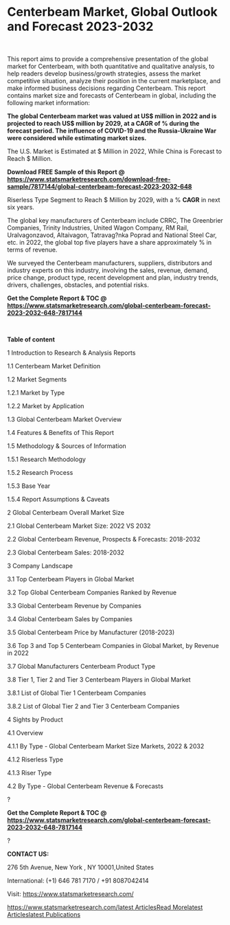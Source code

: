 <h1>Centerbeam Market, Global Outlook and Forecast 2023-2032</h1><br/><p>This report aims to provide a comprehensive presentation of the global market for Centerbeam, with both quantitative and qualitative analysis, to help readers develop business/growth strategies, assess the market competitive situation, analyze their position in the current marketplace, and make informed business decisions regarding Centerbeam. This report contains market size and forecasts of Centerbeam in global, including the following market information:</p>
 
 
 
 <p><strong>The global Centerbeam market was valued at US$ million in 2022 and is projected to reach US$ million by 2029, at a <strong>CAGR</strong> of % during the forecast period. The influence of COVID-19 and the Russia-Ukraine War were considered while estimating market sizes.</strong></p>
 
 
 
 <p>The U.S. Market is Estimated at $ Million in 2022, While China is Forecast to Reach $ Million.</p>
 
 
 
 <p><strong>Download FREE Sample of this Report @ <a href="https://www.statsmarketresearch.com/download-free-sample/7817144/global-centerbeam-forecast-2023-2032-648">https://www.statsmarketresearch.com/download-free-sample/7817144/global-centerbeam-forecast-2023-2032-648</a></strong></p>
 
 
 
 <p>Riserless Type Segment to Reach $ Million by 2029, with a % <strong>CAGR</strong> in next six years.</p>
 
 
 
 <p>The global key manufacturers of Centerbeam include CRRC, The Greenbrier Companies, Trinity Industries, United Wagon Company, RM Rail, Uralvagonzavod, Altaivagon, Tatravag?nka Poprad and National Steel Car, etc. in 2022, the global top five players have a share approximately % in terms of revenue.</p>
 
 
 
 <p>We surveyed the Centerbeam manufacturers, suppliers, distributors and industry experts on this industry, involving the sales, revenue, demand, price change, product type, recent development and plan, industry trends, drivers, challenges, obstacles, and potential risks.</p>
 
 
 
 <div><b>Get the Complete Report & TOC @ <a href="https://www.statsmarketresearch.com/global-centerbeam-forecast-2023-2032-648-7817144">https://www.statsmarketresearch.com/global-centerbeam-forecast-2023-2032-648-7817144</a></b></div>
 
 
 
 <p><br />
 
 <b>Table of content</b></p>
 
 
 
 <p>1 Introduction to Research & Analysis Reports<br />
 
 1.1 Centerbeam Market Definition<br />
 
 1.2 Market Segments<br />
 
 1.2.1 Market by Type<br />
 
 1.2.2 Market by Application<br />
 
 1.3 Global Centerbeam Market Overview<br />
 
 1.4 Features & Benefits of This Report<br />
 
 1.5 Methodology & Sources of Information<br />
 
 1.5.1 Research Methodology<br />
 
 1.5.2 Research Process<br />
 
 1.5.3 Base Year<br />
 
 1.5.4 Report Assumptions & Caveats<br />
 
 2 Global Centerbeam Overall Market Size<br />
 
 2.1 Global Centerbeam Market Size: 2022 VS 2032<br />
 
 2.2 Global Centerbeam Revenue, Prospects & Forecasts: 2018-2032<br />
 
 2.3 Global Centerbeam Sales: 2018-2032<br />
 
 3 Company Landscape<br />
 
 3.1 Top Centerbeam Players in Global Market<br />
 
 3.2 Top Global Centerbeam Companies Ranked by Revenue<br />
 
 3.3 Global Centerbeam Revenue by Companies<br />
 
 3.4 Global Centerbeam Sales by Companies<br />
 
 3.5 Global Centerbeam Price by Manufacturer (2018-2023)<br />
 
 3.6 Top 3 and Top 5 Centerbeam Companies in Global Market, by Revenue in 2022<br />
 
 3.7 Global Manufacturers Centerbeam Product Type<br />
 
 3.8 Tier 1, Tier 2 and Tier 3 Centerbeam Players in Global Market<br />
 
 3.8.1 List of Global Tier 1 Centerbeam Companies<br />
 
 3.8.2 List of Global Tier 2 and Tier 3 Centerbeam Companies<br />
 
 4 Sights by Product<br />
 
 4.1 Overview<br />
 
 4.1.1 By Type - Global Centerbeam Market Size Markets, 2022 & 2032<br />
 
 4.1.2 Riserless Type<br />
 
 4.1.3 Riser Type<br />
 
 4.2 By Type - Global Centerbeam Revenue & Forecasts<br />
 
 ? </p>
 
 
 
 <div><b>Get the Complete Report & TOC @ <a href="https://www.statsmarketresearch.com/global-centerbeam-forecast-2023-2032-648-7817144">https://www.statsmarketresearch.com/global-centerbeam-forecast-2023-2032-648-7817144</a></b></div>
 
 
 
 <p>? </p>
 
 
 
 <p><b>CONTACT US:</b><br />
 
 276 5th Avenue, New York , NY 10001,United States<br />
 
 International: (+1) 646 781 7170 / +91 8087042414<br />
 
 Visit: <a href="https://www.statsmarketresearch.com/">https://www.statsmarketresearch.com/</a><br />
 
 <a href="https://gyeongbokgung.com">https://www.statsmarketresearch.com/</a><a href="https://hallyeomaritime.com">latest Articles</a><a href="https://jingwansa.com">Read More</a><a href="https://nguoiviet.jp/">latest Articles</a><a href="https://www.intelmarketresearch.com/">latest Publications</a></p>
